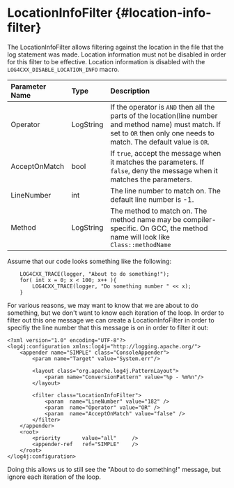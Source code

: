 LocationInfoFilter {#location-info-filter}
===
<!--
 Note: License header cannot be first, as doxygen does not generate
 cleanly if it before the '==='
-->
<!--
 Licensed to the Apache Software Foundation (ASF) under one or more
 contributor license agreements.  See the NOTICE file distributed with
 this work for additional information regarding copyright ownership.
 The ASF licenses this file to You under the Apache License, Version 2.0
 (the "License"); you may not use this file except in compliance with
 the License.  You may obtain a copy of the License at

	http://www.apache.org/licenses/LICENSE-2.0

 Unless required by applicable law or agreed to in writing, software
 distributed under the License is distributed on an "AS IS" BASIS,
 WITHOUT WARRANTIES OR CONDITIONS OF ANY KIND, either express or implied.
 See the License for the specific language governing permissions and
 limitations under the License.
-->

The LocationInfoFilter allows filtering against the location in the file that
the log statement was made.  Location information must not be disabled in order
for this filter to be effective.  Location information is disabled with the
`LOG4CXX_DISABLE_LOCATION_INFO` macro.

| **Parameter Name** | **Type**  | **Description**                                                                                                                                                                                                    |
|:-------------------|:----------|:-------------------------------------------------------------------------------------------------------------------------------------------------------------------------------------------------------------------|
| Operator           | LogString | If the operator is `AND` then all the parts of the location(line number and method name) must match.  If set to `OR` then only one needs to match.  The default value is `OR`. |
| AcceptOnMatch      | bool | If `true`, accept the message when it matches the parameters.  If `false`, deny the message when it matches the parameters. |
| LineNumber         | int | The line number to match on.  The default line number is -1. |
| Method             | LogString | The method to match on.  The method name may be compiler-specific.  On GCC, the method name will look like `Class::methodName` |

Assume that our code looks something like the following:

~~~{.cpp}
	LOG4CXX_TRACE(logger, "About to do something!");
	for( int x = 0; x < 100; x++ ){
		LOG4CXX_TRACE(logger, "Do something number " << x);
	}
~~~

For various reasons, we may want to know that we are about to do something, but
we don't want to know each iteration of the loop.  In order to filter out this
one message we can create a LocationInfoFilter in order to specifiy the line
number that this message is on in order to filter it out:

~~~{.xml}
<?xml version="1.0" encoding="UTF-8"?>
<log4j:configuration xmlns:log4j="http://logging.apache.org/">
    <appender name="SIMPLE" class="ConsoleAppender">
        <param name="Target" value="System.err"/>
    
        <layout class="org.apache.log4j.PatternLayout">
            <param name="ConversionPattern" value="%p - %m%n"/>
        </layout>

        <filter class="LocationInfoFilter">
            <param  name="LineNumber" value="182" />
            <param  name="Operator" value="OR" />
            <param  name="AcceptOnMatch" value="false" />
        </filter>
    </appender>
    <root>
        <priority       value="all"     />
        <appender-ref   ref="SIMPLE"    />
    </root>
</log4j:configuration>
~~~

Doing this allows us to still see the "About to do something!" message, but
ignore each iteration of the loop.
